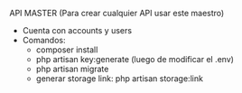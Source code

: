 API MASTER (Para crear cualquier API usar este maestro)

- Cuenta con accounts y users
- Comandos:
	- composer install
	- php artisan key:generate (luego de modificar el .env)
	- php artisan migrate
	- generar storage link: php artisan storage:link